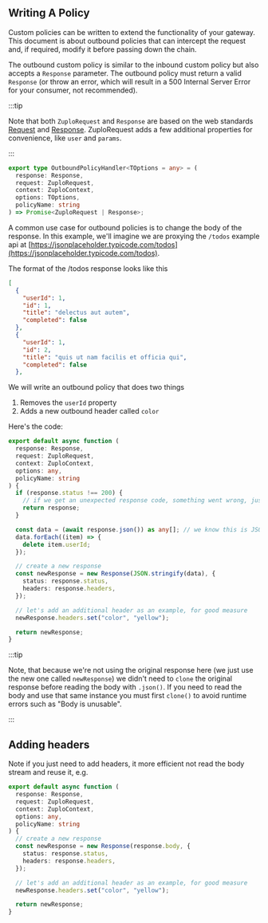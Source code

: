 ## Writing A Policy

Custom policies can be written to extend the functionality of your gateway. This document is about outbound policies that can intercept the request and, if required, modify it before passing down the chain.

The outbound custom policy is similar to the inbound custom policy but also accepts a `Response` parameter. The outbound policy must return a valid `Response` (or throw an error, which will result in a 500 Internal Server Error for your consumer, not recommended).

:::tip

Note that both `ZuploRequest` and `Response` are based on the web standards [Request](https://developer.mozilla.org/en-US/docs/Web/API/request) and [Response](https://developer.mozilla.org/en-US/docs/Web/API/Response). ZuploRequest adds a few additional properties for convenience, like `user` and `params`.

:::

```ts
export type OutboundPolicyHandler<TOptions = any> = (
  response: Response,
  request: ZuploRequest,
  context: ZuploContext,
  options: TOptions,
  policyName: string
) => Promise<ZuploRequest | Response>;
```

A common use case for outbound policies is to change the body of the response. In this example, we'll imagine we are proxying the `/todos` example api at [https://jsonplaceholder.typicode.com/todos](https://jsonplaceholder.typicode.com/todos).

The format of the /todos response looks like this

```json
[
  {
    "userId": 1,
    "id": 1,
    "title": "delectus aut autem",
    "completed": false
  },
  {
    "userId": 1,
    "id": 2,
    "title": "quis ut nam facilis et officia qui",
    "completed": false
  },
```

We will write an outbound policy that does two things

1. Removes the `userId` property
2. Adds a new outbound header called `color`

Here's the code:

```ts
export default async function (
  response: Response,
  request: ZuploRequest,
  context: ZuploContext,
  options: any,
  policyName: string
) {
  if (response.status !== 200) {
    // if we get an unexpected response code, something went wrong, just let the response flow
    return response;
  }

  const data = (await response.json()) as any[]; // we know this is JSON and an array
  data.forEach((item) => {
    delete item.userId;
  });

  // create a new response
  const newResponse = new Response(JSON.stringify(data), {
    status: response.status,
    headers: response.headers,
  });

  // let's add an additional header as an example, for good measure
  newResponse.headers.set("color", "yellow");

  return newResponse;
}
```

:::tip

Note, that because we're not using the original response here (we just use the new one called `newResponse`) we didn't need to `clone` the original response before reading the body with `.json()`. If you need to read the body and use that same instance you must first `clone()` to avoid runtime errors such as "Body is unusable".

:::

## Adding headers

Note if you just need to add headers, it more efficient not read the body stream
and reuse it, e.g.

```ts
export default async function (
  response: Response,
  request: ZuploRequest,
  context: ZuploContext,
  options: any,
  policyName: string
) {
  // create a new response
  const newResponse = new Response(response.body, {
    status: response.status,
    headers: response.headers,
  });

  // let's add an additional header as an example, for good measure
  newResponse.headers.set("color", "yellow");

  return newResponse;
}
```
